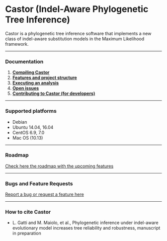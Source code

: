 # Castor (Indel-Aware Phylogenetic Tree Inference)

Castor is a phylogenetic tree inference software that implements a new class of indel-aware substitution models in the Maximum Likelihood framework.


---

### Documentation

1. **[Compiling Castor](./Compiling/Index)**
2. **[Features and project structure](./Features/Index)**
3. **[Executing an analysis](./Examples/Index)**
4. **[Open issues](./Issues/Index)**
5. **[Contributing to Castor (for developers)](./Developers/Index)**

<!-- ---
### Releases


#### Version 1.0.9 / 31.07.2018

> #### Bug
- [[MIN-18](https://devops.lorenzogatti.me/browse/MIN-18)] - Not compliant C++ code in pPIP.hpp/cpp
- [[MIN-32](https://devops.lorenzogatti.me/browse/MIN-32)] - Fix bug affecting pPIP aligner (vector)

> #### Story
- [[MIN-34](https://devops.lorenzogatti.me/browse/MIN-34)] - Test model perfomances for Nucleotide models using fixed tree topologies with variable branch lenghts
- [[MIN-49](https://devops.lorenzogatti.me/browse/MIN-49)] - Refactoring proPIP aligner to comply with the Composite Factory Pattern


[See past releases](./Releases) -->

---
### Supported platforms

- Debian
- Ubuntu 14.04, 16.04
- CentOS 6.9, 7.0
- Mac OS (10.13)

---
### Roadmap

[Check here the roadmap with the upcoming features](./Roadmap)

---
### Bugs and Feature Requests

[Report a bug or request a feature here](http://track.lorenzogatti.me/issuetracking_Castor.html)

---

### How to cite Castor

- L. Gatti and M. Maiolo, et al., Phylogenetic inference under indel-aware evolutionary model increases tree reliability and robustness, manuscript in preparation

